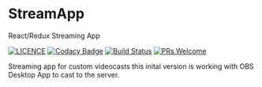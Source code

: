 # StreamApp
React/Redux Streaming App

[![LICENCE](https://img.shields.io/dub/l/vibe-d.svg)](https://github.com/edsphinx/streamapp/blob/master/LICENSE)
[![Codacy Badge](https://api.codacy.com/project/badge/Grade/8395d6f00cdb411aab479ebd654ae236)](https://www.codacy.com/app/edsphinx/streamapp?utm_source=github.com&amp;utm_medium=referral&amp;utm_content=edsphinx/streamapp&amp;utm_campaign=Badge_Grade)
[![Build Status](https://travis-ci.org/edsphinx/streamapp.svg?branch=master)](https://travis-ci.org/edsphinx/streamapp)
[![PRs Welcome](https://img.shields.io/badge/PRs-welcome-brightgreen.svg?style=flat-square)](http://makeapullrequest.com)

Streaming app for custom videocasts this inital version is working with OBS Desktop App to cast to the server.

